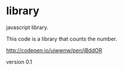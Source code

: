 # library
javascript library.

This code is a library that counts the number.


http://codepen.io/uiwwnw/pen/jBddOR


version 0.1
